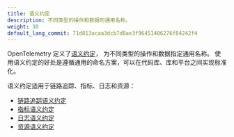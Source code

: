 ```yaml
---
title: 语义约定
description: 不同类型的操作和数据的通用名称。
weight: 30
default_lang_commit: 71d813acaa3dcb7d8ae3f96451406276f84242f4
---
```


OpenTelemetry 定义了[语义约定](/docs/specs/semconv/)，
为不同类型的操作和数据指定通用名称。
使用语义约定的好处是遵循通用的命名方案，可以在代码库、库和平台之间实现标准化。

语义约定适用于链路追踪、指标、日志和资源：

- [链路追踪语义约定](/docs/specs/semconv/general/trace/)
- [指标语义约定](/docs/specs/semconv/general/metrics/)
- [日志语义约定](/docs/specs/semconv/general/logs/)
- [资源语义约定](/docs/specs/semconv/resource/)
